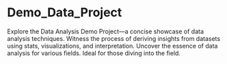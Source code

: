 # Demo_Data_Project
Explore the Data Analysis Demo Project—a concise showcase of data analysis techniques. Witness the process of deriving insights from datasets using stats, visualizations, and interpretation. Uncover the essence of data analysis for various fields. Ideal for those diving into the field.
